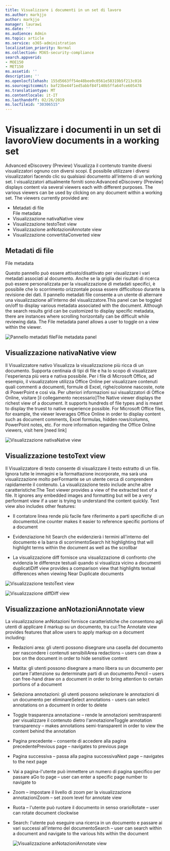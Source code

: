 ```yaml
---
title: Visualizzare i documenti in un set di lavoro
ms.author: markjjo
author: markjjo
manager: laurawi
ms.date: ''
ms.audience: Admin
ms.topic: article
ms.service: o365-administration
localization_priority: Normal
ms.collection: M365-security-compliance
search.appverid:
- MOE150
- MET150
ms.assetid: ''
description: ''
ms.openlocfilehash: 155d5663ff54e48bee0c0561e58319b5f213c016
ms.sourcegitcommit: baf23be44f1ed5abbf84f140b5ffa64fce605478
ms.translationtype: MT
ms.contentlocale: it-IT
ms.lasthandoff: 02/26/2019
ms.locfileid: "30306515"
---
```

# <a name="view-documents-in-a-working-set"></a><span data-ttu-id="d47ae-102">Visualizzare i documenti in un set di lavoro</span><span class="sxs-lookup"><span data-stu-id="d47ae-102">View documents in a working set</span></span>

<span data-ttu-id="d47ae-p101">Advanced eDiscovery (Preview) Visualizza il contenuto tramite diversi visualizzatori ognuno con diversi scopi. È possibile utilizzare i diversi visualizzatori facendo clic su qualsiasi documento all'interno di un working set. I visualizzatori attualmente forniti sono:</span><span class="sxs-lookup"><span data-stu-id="d47ae-p101">Advanced eDiscovery (Preview) displays content via several viewers each with different purposes. The various viewers can be used by clicking on any document within a working set. The viewers currently provided are:</span></span>

- <span data-ttu-id="d47ae-106">Metadati di file  
</span><span class="sxs-lookup"><span data-stu-id="d47ae-106">File metadata</span></span>
- <span data-ttu-id="d47ae-107">Visualizzazione nativa</span><span class="sxs-lookup"><span data-stu-id="d47ae-107">Native view</span></span>
- <span data-ttu-id="d47ae-108">Visualizzazione testo</span><span class="sxs-lookup"><span data-stu-id="d47ae-108">Text view</span></span>
- <span data-ttu-id="d47ae-109">Visualizzazione anNotazioni</span><span class="sxs-lookup"><span data-stu-id="d47ae-109">Annotate view</span></span>
- <span data-ttu-id="d47ae-110">Visualizzazione convertita</span><span class="sxs-lookup"><span data-stu-id="d47ae-110">Converted view</span></span>

## <a name="file-metadata"></a><span data-ttu-id="d47ae-111">Metadati di file  
</span><span class="sxs-lookup"><span data-stu-id="d47ae-111">File metadata</span></span>

<span data-ttu-id="d47ae-p102">Questo pannello può essere attivato/disattivato per visualizzare i vari metadati associati al documento. Anche se la griglia dei risultati di ricerca può essere personalizzata per la visualizzazione di metadati specifici, è possibile che lo scorrimento orizzontale possa essere difficoltoso durante la revisione dei dati. Il pannello metadati file consente a un utente di alternare una visualizzazione all'interno del visualizzatore.</span><span class="sxs-lookup"><span data-stu-id="d47ae-p102">This panel can be toggled on/off to display various metadata associated with the document. Although the search results grid can be customized to display specific metadata, there are instances where scrolling horizontally can be difficult while reviewing data. The File metadata panel allows a user to toggle on a view within the viewer.</span></span>

![<span data-ttu-id="d47ae-115">Pannello metadati file</span><span class="sxs-lookup"><span data-stu-id="d47ae-115">File metadata panel</span></span>
](../media/Reviewimage2.png)

## <a name="native-view"></a><span data-ttu-id="d47ae-116">Visualizzazione nativa</span><span class="sxs-lookup"><span data-stu-id="d47ae-116">Native view</span></span>

<span data-ttu-id="d47ae-p103">Il Visualizzatore nativo Visualizza la visualizzazione più ricca di un documento. Supporta centinaia di tipi di file e ha lo scopo di visualizzare l'esperienza più vera e nativa possibile. Per i file di Microsoft Office, ad esempio, il visualizzatore utilizza Office Online per visualizzare contenuti quali commenti a documenti, formule di Excel, righe/colonne nascoste, note di PowerPoint e così via. Per ulteriori informazioni sui visualizzatori di Office Online, visitare \[il collegamento necessario\]</span><span class="sxs-lookup"><span data-stu-id="d47ae-p103">The Native viewer displays the richest view of a document. It supports hundreds of file types and is meant to display the truest to native experience possible. For Microsoft Office files, for example, the viewer leverages Office Online in order to display content such as document comments, Excel formulas, hidden rows/columns, PowerPoint notes, etc. For more information regarding the Office Online viewers, visit here \[need link\]</span></span>

![<span data-ttu-id="d47ae-120">Visualizzazione nativa</span><span class="sxs-lookup"><span data-stu-id="d47ae-120">Native view</span></span>
](../media/Reviewimage3.png)

## <a name="text-view"></a><span data-ttu-id="d47ae-121">Visualizzazione testo</span><span class="sxs-lookup"><span data-stu-id="d47ae-121">Text view</span></span>

<span data-ttu-id="d47ae-p104">Il Visualizzatore di testo consente di visualizzare il testo estratto di un file. Ignora tutte le immagini e la formattazione incorporate, ma sarà una visualizzazione molto perFormante se un utente cerca di comprendere rapidamente il contenuto. La visualizzazione testo include anche altre caratteristiche:</span><span class="sxs-lookup"><span data-stu-id="d47ae-p104">The Text viewer provides a view of the extracted text of a file. It ignores any embedded images and formatting but will be a very performant view if a user is trying to understand the content quickly. Text view also includes other features:</span></span>

  - <span data-ttu-id="d47ae-125">Il contatore linea rende più facile fare riferimento a parti specifiche di un documento</span><span class="sxs-lookup"><span data-stu-id="d47ae-125">Line counter makes it easier to reference specific portions of a document</span></span>

  - <span data-ttu-id="d47ae-126">Evidenziazione hit Search che evidenzierà i termini all'interno del documento e la barra di scorrimento</span><span class="sxs-lookup"><span data-stu-id="d47ae-126">Search hit highlighting that will highlight terms within the document as well as the scrollbar</span></span>

  - <span data-ttu-id="d47ae-127">La visualizzazione diff fornisce una visualizzazione di confronto che evidenzia le differenze testuali quando si visualizza vicino a documenti duplicati</span><span class="sxs-lookup"><span data-stu-id="d47ae-127">Diff view provides a comparison view that highlights textual differences when viewing Near Duplicate documents</span></span>

![<span data-ttu-id="d47ae-128">Visualizzazione testo</span><span class="sxs-lookup"><span data-stu-id="d47ae-128">Text view</span></span>
](../media/Reviewimage4.png)

![<span data-ttu-id="d47ae-129">Visualizzazione diff</span><span class="sxs-lookup"><span data-stu-id="d47ae-129">Diff view</span></span>
](../media/Reviewimage5.png)

## <a name="annotate-view"></a><span data-ttu-id="d47ae-130">Visualizzazione anNotazioni</span><span class="sxs-lookup"><span data-stu-id="d47ae-130">Annotate view</span></span>

<span data-ttu-id="d47ae-131">La visualizzazione anNotazioni fornisce caratteristiche che consentono agli utenti di applicare il markup su un documento, tra cui:</span><span class="sxs-lookup"><span data-stu-id="d47ae-131">The Annotate view provides features that allow users to apply markup on a document including:</span></span>

  - <span data-ttu-id="d47ae-132">Redazioni area: gli utenti possono disegnare una casella del documento per nascondere i contenuti sensibili</span><span class="sxs-lookup"><span data-stu-id="d47ae-132">Area redactions – users can draw a box on the document in order to hide sensitive content</span></span>

  - <span data-ttu-id="d47ae-133">Matita: gli utenti possono disegnare a mano libera su un documento per portare l'attenzione su determinate parti di un documento.</span><span class="sxs-lookup"><span data-stu-id="d47ae-133">Pencil – users can free-hand draw on a document in order to bring attention to certain portions of a document</span></span>

  - <span data-ttu-id="d47ae-134">Seleziona annotazioni: gli utenti possono selezionare le annotazioni di un documento per eliminare</span><span class="sxs-lookup"><span data-stu-id="d47ae-134">Select annotations - users can select annotations on a document in order to delete</span></span>

  - <span data-ttu-id="d47ae-135">Toggle trasparenza annotazione – rende le annotazioni semitrasparenti per visualizzare il contenuto dietro l'annotazione</span><span class="sxs-lookup"><span data-stu-id="d47ae-135">Toggle annotation transparency – makes annotations semi-transparent in order to view the content behind the annotation</span></span>

  - <span data-ttu-id="d47ae-136">Pagina precedente – consente di accedere alla pagina precedente</span><span class="sxs-lookup"><span data-stu-id="d47ae-136">Previous page – navigates to previous page</span></span>

  - <span data-ttu-id="d47ae-137">Pagina successiva – passa alla pagina successiva</span><span class="sxs-lookup"><span data-stu-id="d47ae-137">Next page – navigates to the next page</span></span>

  - <span data-ttu-id="d47ae-138">Vai a pagina-l'utente può immettere un numero di pagina specifico per passare a</span><span class="sxs-lookup"><span data-stu-id="d47ae-138">Go to page – user can enter a specific page number to navigate to</span></span>

  - <span data-ttu-id="d47ae-139">Zoom – impostare il livello di zoom per la visualizzazione annotazioni</span><span class="sxs-lookup"><span data-stu-id="d47ae-139">Zoom – set zoom level for annotate view</span></span>

  - <span data-ttu-id="d47ae-140">Ruota – l'utente può ruotare il documento in senso orario</span><span class="sxs-lookup"><span data-stu-id="d47ae-140">Rotate – user can rotate document clockwise</span></span>

  - <span data-ttu-id="d47ae-141">Search: l'utente può eseguire una ricerca in un documento e passare ai vari successi all'interno del documento</span><span class="sxs-lookup"><span data-stu-id="d47ae-141">Search – user can search within a document and navigate to the various hits within the document</span></span>
    
    ![<span data-ttu-id="d47ae-142">Visualizzazione anNotazioni</span><span class="sxs-lookup"><span data-stu-id="d47ae-142">Annotate view</span></span>
    ](../media/Reviewimage1.png)